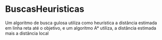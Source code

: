 # BuscasHeuristicas
 Um algoritmo de busca gulosa utiliza como heurística a distância estimada em linha reta até o objetivo, e um algoritmo A* utiliza, a distância estimada mais a distância local

